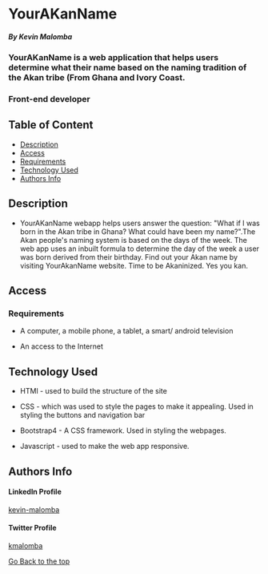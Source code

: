 # YourAKanName

##### By Kevin Malomba
### YourAKanName is a web application that helps users determine what their name based on the naming tradition of the Akan tribe (From Ghana and Ivory Coast.
### Front-end developer

## Table of Content

+ [Description](#description)
+ [Access](#Access)
+ [Requirements](#requirements)
+ [Technology Used](#Technology-Used)
+ [Authors Info](#author-Info)


## Description
+ YourAKanName webapp helps users answer the question: "What if I was born in the Akan tribe in Ghana? What could have been my name?".The Akan people's naming system is based on the days of the week. The web app uses an inbuilt formula to determine the day of the week a user was born derived from their birthday. Find out your Akan name by visiting YourAkanName website. Time to be Akaninized. Yes you kan.

## Access

### Requirements

* A computer, a mobile phone, a tablet, a smart/ android television

* An access to the Internet



## Technology Used
* HTMl - used to build the structure of the site

* CSS - which was used to style the pages to make it appealing. Used in styling the buttons and navigation bar

* Bootstrap4 - A CSS framework. Used in styling the webpages.

* Javascript - used to make the web app responsive.


## Authors Info 

#### LinkedIn Profile 
[kevin-malomba](https://ke.linkedin.com/in/kevin-malomba-44ba731a3?trk=people-guest_people_search-card)

#### Twitter Profile
[kmalomba](https://twitter.com/kmalomba)

[Go Back to the top](#YourAKanName)




